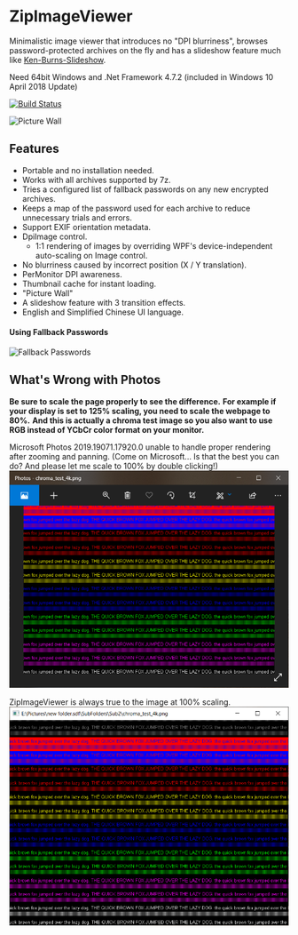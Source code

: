 # ZipImageViewer
Minimalistic image viewer that introduces no "DPI blurriness", browses password-protected archives on the fly and has a slideshow feature much like [Ken-Burns-Slideshow](https://github.com/changbowen/Ken-Burns-Slideshow).

Need 64bit Windows and .Net Framework 4.7.2 (included in Windows 10 April 2018 Update)

[![Build Status](https://changb0wen.visualstudio.com/ZipImageViewer/_apis/build/status/changbowen.ZipImageViewer?branchName=master)](https://changb0wen.visualstudio.com/ZipImageViewer/_build/latest?definitionId=4&branchName=master)

![Picture Wall](https://github.com/changbowen/Misc/raw/master/ZipImageViewer/picture_wall.gif)

## Features
- Portable and no installation needed.
- Works with all archives supported by 7z.
- Tries a configured list of fallback passwords on any new encrypted archives.
- Keeps a map of the password used for each archive to reduce unnecessary trials and errors.
- Support EXIF orientation metadata.
- DpiImage control.
  - 1:1 rendering of images by overriding WPF's device-independent auto-scaling on Image control.
- No blurriness caused by incorrect position (X / Y translation).
- PerMonitor DPI awareness.
- Thumbnail cache for instant loading.
- "Picture Wall"
- A slideshow feature with 3 transition effects.
- English and Simplified Chinese UI language.

#### Using Fallback Passwords
![Fallback Passwords](https://github.com/changbowen/Misc/raw/master/ZipImageViewer/fallback_passwords.gif)

## What's Wrong with Photos
**Be sure to scale the page properly to see the difference.**
**For example if your display is set to 125% scaling, you need to scale the webpage to 80%.**
**And this is actually a chroma test image so you also want to use RGB instead of YCbCr color format on your monitor.**

Microsoft Photos 2019.19071.17920.0 unable to handle proper rendering after zooming and panning.
(Come on Microsoft... Is that the best you can do? And please let me scale to 100% by double clicking!)
<img src="https://github.com/changbowen/Misc/raw/master/ZipImageViewer/chroma_photos.png"/>

ZipImageViewer is always true to the image at 100% scaling.
<img src="https://github.com/changbowen/Misc/raw/master/ZipImageViewer/chroma_zipimageviewer.png"/>

